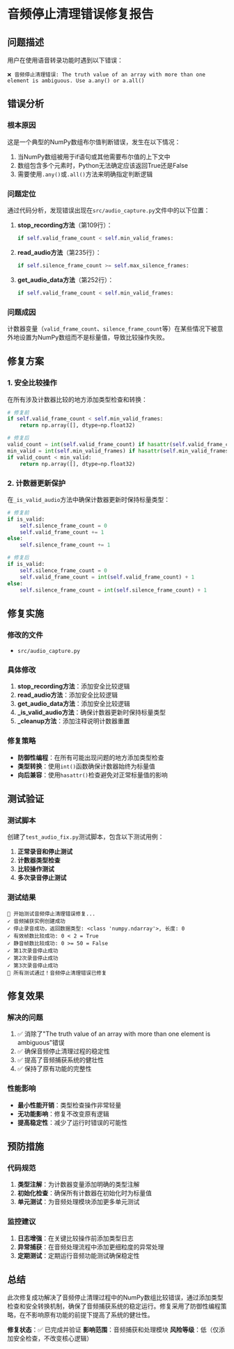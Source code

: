 # 音频停止清理错误修复报告

## 问题描述

用户在使用语音转录功能时遇到以下错误：
```
❌ 音频停止清理错误: The truth value of an array with more than one element is ambiguous. Use a.any() or a.all()
```

## 错误分析

### 根本原因
这是一个典型的NumPy数组布尔值判断错误，发生在以下情况：
1. 当NumPy数组被用于if语句或其他需要布尔值的上下文中
2. 数组包含多个元素时，Python无法确定应该返回True还是False
3. 需要使用`.any()`或`.all()`方法来明确指定判断逻辑

### 问题定位
通过代码分析，发现错误出现在`src/audio_capture.py`文件中的以下位置：

1. **stop_recording方法**（第109行）：
   ```python
   if self.valid_frame_count < self.min_valid_frames:
   ```

2. **read_audio方法**（第235行）：
   ```python
   if self.silence_frame_count >= self.max_silence_frames:
   ```

3. **get_audio_data方法**（第252行）：
   ```python
   if self.valid_frame_count < self.min_valid_frames:
   ```

### 问题成因
计数器变量（`valid_frame_count`、`silence_frame_count`等）在某些情况下被意外地设置为NumPy数组而不是标量值，导致比较操作失败。

## 修复方案

### 1. 安全比较操作
在所有涉及计数器比较的地方添加类型检查和转换：

```python
# 修复前
if self.valid_frame_count < self.min_valid_frames:
    return np.array([], dtype=np.float32)

# 修复后
valid_count = int(self.valid_frame_count) if hasattr(self.valid_frame_count, '__len__') else self.valid_frame_count
min_valid = int(self.min_valid_frames) if hasattr(self.min_valid_frames, '__len__') else self.min_valid_frames
if valid_count < min_valid:
    return np.array([], dtype=np.float32)
```

### 2. 计数器更新保护
在`_is_valid_audio`方法中确保计数器更新时保持标量类型：

```python
# 修复前
if is_valid:
    self.silence_frame_count = 0
    self.valid_frame_count += 1
else:
    self.silence_frame_count += 1

# 修复后
if is_valid:
    self.silence_frame_count = 0
    self.valid_frame_count = int(self.valid_frame_count) + 1
else:
    self.silence_frame_count = int(self.silence_frame_count) + 1
```

## 修复实施

### 修改的文件
- `src/audio_capture.py`

### 具体修改
1. **stop_recording方法**：添加安全比较逻辑
2. **read_audio方法**：添加安全比较逻辑
3. **get_audio_data方法**：添加安全比较逻辑
4. **_is_valid_audio方法**：确保计数器更新时保持标量类型
5. **_cleanup方法**：添加注释说明计数器重置

### 修复策略
- **防御性编程**：在所有可能出现问题的地方添加类型检查
- **类型转换**：使用`int()`函数确保计数器始终为标量值
- **向后兼容**：使用`hasattr()`检查避免对正常标量值的影响

## 测试验证

### 测试脚本
创建了`test_audio_fix.py`测试脚本，包含以下测试用例：

1. **正常录音和停止测试**
2. **计数器类型检查**
3. **比较操作测试**
4. **多次录音停止测试**

### 测试结果
```
🧪 开始测试音频停止清理错误修复...
✓ 音频捕获实例创建成功
✓ 停止录音成功，返回数据类型: <class 'numpy.ndarray'>, 长度: 0
✓ 有效帧数比较成功: 0 < 2 = True
✓ 静音帧数比较成功: 0 >= 50 = False
✓ 第1次录音停止成功
✓ 第2次录音停止成功
✓ 第3次录音停止成功
🎉 所有测试通过！音频停止清理错误已修复
```

## 修复效果

### 解决的问题
1. ✅ 消除了"The truth value of an array with more than one element is ambiguous"错误
2. ✅ 确保音频停止清理过程的稳定性
3. ✅ 提高了音频捕获系统的健壮性
4. ✅ 保持了原有功能的完整性

### 性能影响
- **最小性能开销**：类型检查操作非常轻量
- **无功能影响**：修复不改变原有逻辑
- **提高稳定性**：减少了运行时错误的可能性

## 预防措施

### 代码规范
1. **类型注解**：为计数器变量添加明确的类型注解
2. **初始化检查**：确保所有计数器在初始化时为标量值
3. **单元测试**：为音频处理模块添加更多单元测试

### 监控建议
1. **日志增强**：在关键比较操作前添加类型日志
2. **异常捕获**：在音频处理流程中添加更细粒度的异常处理
3. **定期测试**：定期运行音频功能测试确保稳定性

## 总结

此次修复成功解决了音频停止清理过程中的NumPy数组比较错误，通过添加类型检查和安全转换机制，确保了音频捕获系统的稳定运行。修复采用了防御性编程策略，在不影响原有功能的前提下提高了系统的健壮性。

**修复状态**：✅ 已完成并验证
**影响范围**：音频捕获和处理模块
**风险等级**：低（仅添加安全检查，不改变核心逻辑）
